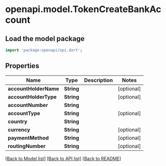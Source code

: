 # openapi.model.TokenCreateBankAccount

## Load the model package
```dart
import 'package:openapi/api.dart';
```

## Properties
Name | Type | Description | Notes
------------ | ------------- | ------------- | -------------
**accountHolderName** | **String** |  | [optional] 
**accountHolderType** | **String** |  | [optional] 
**accountNumber** | **String** |  | 
**accountType** | **String** |  | [optional] 
**country** | **String** |  | 
**currency** | **String** |  | [optional] 
**paymentMethod** | **String** |  | [optional] 
**routingNumber** | **String** |  | [optional] 

[[Back to Model list]](../README.md#documentation-for-models) [[Back to API list]](../README.md#documentation-for-api-endpoints) [[Back to README]](../README.md)


